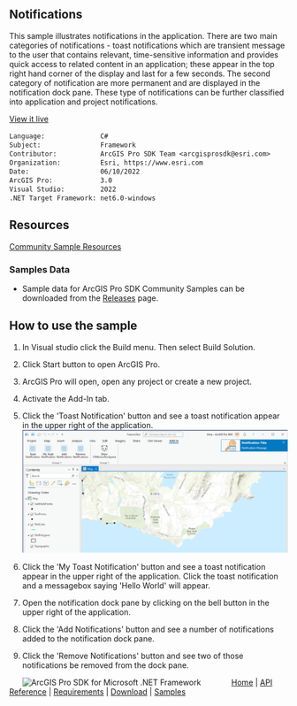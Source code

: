 ## Notifications

<!-- TODO: Write a brief abstract explaining this sample -->
This sample illustrates notifications in the application.  There are two main categories of notifications - toast notifications which are transient message to the user that contains relevant, time-sensitive information and provides quick access to related  content in an application; these appear in the top right hand corner of the display and last for a few seconds. The second category  of notification are more permanent and are displayed in the notification dock pane.  These type of notifications can be further  classified into application and project notifications.   
  


<a href="https://pro.arcgis.com/en/pro-app/sdk/" target="_blank">View it live</a>

<!-- TODO: Fill this section below with metadata about this sample-->
```
Language:              C#
Subject:               Framework
Contributor:           ArcGIS Pro SDK Team <arcgisprosdk@esri.com>
Organization:          Esri, https://www.esri.com
Date:                  06/10/2022
ArcGIS Pro:            3.0
Visual Studio:         2022
.NET Target Framework: net6.0-windows
```

## Resources

[Community Sample Resources](https://github.com/Esri/arcgis-pro-sdk-community-samples#resources)

### Samples Data

* Sample data for ArcGIS Pro SDK Community Samples can be downloaded from the [Releases](https://github.com/Esri/arcgis-pro-sdk-community-samples/releases) page.  

## How to use the sample
<!-- TODO: Explain how this sample can be used. To use images in this section, create the image file in your sample project's screenshots folder. Use relative url to link to this image using this syntax: ![My sample Image](FacePage/SampleImage.png) -->
1. In Visual studio click the Build menu. Then select Build Solution.  
1. Click Start button to open ArcGIS Pro.  
1. ArcGIS Pro will open, open any project or create a new project.  
1. Activate the Add-In tab.   
1. Click the 'Toast Notification' button and see a toast notification appear in the upper right of the application.  
![UI](Screenshots/Screen1.png)  
  
1. Click the 'My Toast Notification' button and see a toast notification appear in the upper right of the application.  Click the toast notification and a messagebox saying 'Hello World' will appear.   
1. Open the notification dock pane by clicking on the bell button in the upper right of the application.   
1. Click the 'Add Notifications' button and see a number of notifications added to the notification dock pane.  
1. Click the 'Remove Notifications' button and see two of those notifications be removed from the dock pane.  
  


<!-- End -->

&nbsp;&nbsp;&nbsp;&nbsp;&nbsp;&nbsp;<img src="https://esri.github.io/arcgis-pro-sdk/images/ArcGISPro.png"  alt="ArcGIS Pro SDK for Microsoft .NET Framework" height = "20" width = "20" align="top"  >
&nbsp;&nbsp;&nbsp;&nbsp;&nbsp;&nbsp;&nbsp;&nbsp;&nbsp;&nbsp;&nbsp;&nbsp;
[Home](https://github.com/Esri/arcgis-pro-sdk/wiki) | <a href="https://pro.arcgis.com/en/pro-app/latest/sdk/api-reference" target="_blank">API Reference</a> | [Requirements](https://github.com/Esri/arcgis-pro-sdk/wiki#requirements) | [Download](https://github.com/Esri/arcgis-pro-sdk/wiki#installing-arcgis-pro-sdk-for-net) | <a href="https://github.com/esri/arcgis-pro-sdk-community-samples" target="_blank">Samples</a>
